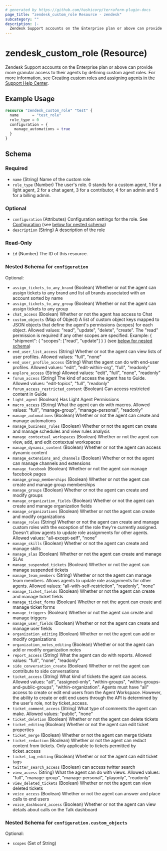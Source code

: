 ```yaml
---
# generated by https://github.com/hashicorp/terraform-plugin-docs
page_title: "zendesk_custom_role Resource - zendesk"
subcategory: ""
description: |-
  Zendesk Support accounts on the Enterprise plan or above can provide more granular access to their agents by defining custom agent roles. For more information, see Creating custom roles and assigning agents in the Support Help Center https://support.zendesk.com/hc/en-us/articles/203662026.
---
```


# zendesk_custom_role (Resource)

Zendesk Support accounts on the Enterprise plan or above can provide more granular access to their agents by defining custom agent roles. For more information, see [Creating custom roles and assigning agents in the Support Help Center](https://support.zendesk.com/hc/en-us/articles/203662026).

## Example Usage

```terraform
resource "zendesk_custom_role" "test" {
  name      = "test_role"
  role_type = 0
  configuration = {
    manage_automations = true
  }
}
```

<!-- schema generated by tfplugindocs -->
## Schema

### Required

- `name` (String) Name of the custom role
- `role_type` (Number) The user's role. 0 stands for a custom agent, 1 for a light agent, 2 for a chat agent, 3 for a contributor, 4 for an admin and 5 for a billing admin.

### Optional

- `configuration` (Attributes) Configuration settings for the role. See [Configuration](https://developer.zendesk.com/api-reference/ticketing/account-configuration/custom_roles/#configuration) (see [below for nested schema](#nestedatt--configuration))
- `description` (String) A description of the role

### Read-Only

- `id` (Number) The ID of this resource.

<a id="nestedatt--configuration"></a>
### Nested Schema for `configuration`

Optional:

- `assign_tickets_to_any_brand` (Boolean) Whether or not the agent can assign tickets to any brand and list all brands associated with an account sorted by name
- `assign_tickets_to_any_group` (Boolean) Whether or not the agent can assign tickets to any group
- `chat_access` (Boolean) Whether or not the agent has access to Chat
- `custom_objects` (Map of Object) A list of custom object keys mapped to JSON objects that define the agent's permissions (scopes) for each object. Allowed values: "read", "update", "delete", "create". The "read" permission is required if any other scopes are specified. Example: { "shipment": { "scopes": ["read", "update"] } } (see [below for nested schema](#nestedatt--configuration--custom_objects))
- `end_user_list_access` (String) Whether or not the agent can view lists of user profiles. Allowed values: "full", "none"
- `end_user_profile_access` (String) What the agent can do with end-user profiles. Allowed values: "edit", "edit-within-org", "full", "readonly"
- `explore_access` (String) Allowed values: "edit", "full", "none", "readonly"
- `forum_access` (String) The kind of access the agent has to Guide. Allowed values: "edit-topics", "full", "readonly"
- `forum_access_restricted_content` (Boolean) Can access restricted content in Guide
- `light_agent` (Boolean) Has Light Agent Permissions
- `macro_access` (String) What the agent can do with macros. Allowed values: "full", "manage-group", "manage-personal", "readonly"
- `manage_automations` (Boolean) Whether or not the agent can create and manage automations
- `manage_business_rules` (Boolean) Whether or not the agent can create and manage schedules and view rules analysis
- `manage_contextual_workspaces` (Boolean) Whether or not the agent can view, add, and edit contextual workspaces
- `manage_dynamic_content` (Boolean) Whether or not the agent can access dynamic content
- `manage_extensions_and_channels` (Boolean) Whether or not the agent can manage channels and extensions
- `manage_facebook` (Boolean) Whether or not the agent can manage facebook pages
- `manage_group_memberships` (Boolean) Whether or not the agent can create and manage group memberships
- `manage_groups` (Boolean) Whether or not the agent can create and modify groups
- `manage_organization_fields` (Boolean) Whether or not the agent can create and manage organization fields
- `manage_organizations` (Boolean) Whether or not the agent can create and modify organizations
- `manage_roles` (String) Whether or not the agent can create and manage custom roles with the exception of the role they're currently assigned. Doesn't allow agents to update role assignments for other agents. Allowed values: "all-except-self", "none"
- `manage_skills` (Boolean) Whether or not the agent can create and manage skills
- `manage_slas` (Boolean) Whether or not the agent can create and manage SLAs
- `manage_suspended_tickets` (Boolean) Whether or not the agent can manage suspended tickets
- `manage_team_members` (String) Whether or not the agent can manage team members. Allows agents to update role assignments for other agents. Allowed values: "all-with-self-restriction", "readonly", "none"
- `manage_ticket_fields` (Boolean) Whether or not the agent can create and manage ticket fields
- `manage_ticket_forms` (Boolean) Whether or not the agent can create and manage ticket forms
- `manage_triggers` (Boolean) Whether or not the agent can create and manage triggers
- `manage_user_fields` (Boolean) Whether or not the agent can create and manage user fields
- `organization_editing` (Boolean) Whether or not the agent can add or modify organizations
- `organization_notes_editing` (Boolean) Whether or not the agent can add or modify organization notes
- `report_access` (String) What the agent can do with reports. Allowed values: "full", "none", "readonly"
- `side_conversation_create` (Boolean) Whether or not the agent can contribute to side conversations
- `ticket_access` (String) What kind of tickets the agent can access. Allowed values: "all", "assigned-only", "within-groups", "within-groups-and-public-groups", "within-organization". Agents must have "all" access to create or edit end users from the Agent Workspace. However, the ability to create or edit end users through the API is determined by the user's role, not by ticket_access.
- `ticket_comment_access` (String) What type of comments the agent can make. Allowed values: "public", "none"
- `ticket_deletion` (Boolean) Whether or not the agent can delete tickets
- `ticket_editing` (Boolean) Whether or not the agent can edit ticket properties
- `ticket_merge` (Boolean) Whether or not the agent can merge tickets
- `ticket_redaction` (Boolean) Whether or not the agent can redact content from tickets. Only applicable to tickets permitted by ticket_access
- `ticket_tag_editing` (Boolean) Whether or not the agent can edit ticket tags
- `twitter_search_access` (Boolean) can access twitter search
- `view_access` (String) What the agent can do with views. Allowed values: "full", "manage-group", "manage-personal", "playonly", "readonly"
- `view_deleted_tickets` (Boolean) Whether or not the agent can view deleted tickets
- `voice_access` (Boolean) Whether or not the agent can answer and place calls to end users
- `voice_dashboard_access` (Boolean) Whether or not the agent can view details about calls on the Talk dashboard

<a id="nestedatt--configuration--custom_objects"></a>
### Nested Schema for `configuration.custom_objects`

Optional:

- `scopes` (Set of String)
